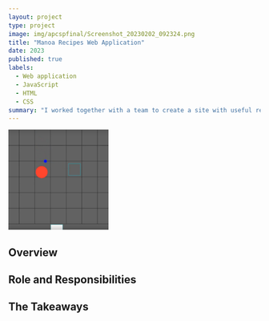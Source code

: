 ```yaml
---
layout: project
type: project
image: img/apcspfinal/Screenshot_20230202_092324.png
title: "Manoa Recipes Web Application"
date: 2023
published: true
labels:
  - Web application
  - JavaScript
  - HTML
  - CSS
summary: "I worked together with a team to create a site with useful recipes for students."
---
```


<div class="text-center p-4">
  <img width="200px" src="../img/apcspfinal/Screenshot_20230202_092324.png" class="img-thumbnail" >
</div>

## Overview



## Role and Responsibilities



## The Takeaways

